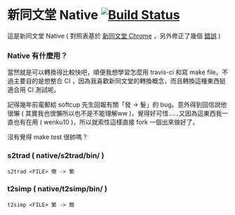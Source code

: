 # 新同文堂 Native [![Build Status](https://travis-ci.org/tgckpg/New-Tongwentang-Native.svg?branch=master)](https://travis-ci.org/tgckpg/New-Tongwentang-Native)
這是新同文堂 Native ( 對照表基於 [新同文堂 Chrome](https://github.com/softcup/New-Tongwentang-for-Chrome) ，另外修正了幾個 [錯誤](https://github.com/tgckpg/New-Tongwentang-Native/tree/master/native/s2trad/tests) )


### Native 有什麼用？
當然就是可以轉換得比較快吧，順便我想學習怎麼用 travis-ci 和寫 make file。不過主要自的是想整合 CI ，因為我喜歡新同文堂的轉換概念，而且轉換這種東西挺適合用 CI 測試呢。

記得幾年前電郵給 softcup 先生回報有關「發 -> 髮」的 bug。意外得到回信説他很懶 ( 其實我也很懶所以也不是不能理解ww )，覺得好可惜……又因為這東西我一直也有在用 ( wenku10 )，所以就索性這樣直接 fork 一個出來做好了。

沒有覺得 make test 很帥嗎？

### s2trad ( native/s2trad/bin/ )
`s2trad <FILE> 簡 -> 繁`

### t2simp ( native/t2simp/bin/ )
`t2simp <FILE> 繁 -> 簡`
